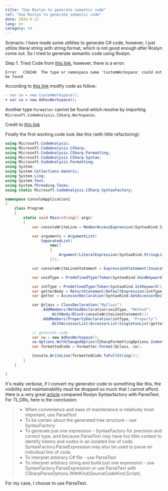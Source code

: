 ```yaml
---
title: "Use Roslyn to generate semantic code"
ref: "Use Roslyn to generate semantic code"
date: 2016-6-12
lang: en
category: C#
---
```


Scenario: I have made some utilities to generate C# code, however, I just utilize literal string
with string.format, which is not good enough after Roslyn come out. So I tried to generate semantic
code using Roslyn.

<!--more-->

Step 1. Tried Code from [this link](http://stackoverflow.com/a/27856370/2558077),
however, there is a error:

```
Error	CS0246	The type or namespace name 'CustomWorkspace' could not be found
```

According to [this link](https://github.com/dotnet/roslyn/issues/2614) modify code as follow:
```diff
- var cw = new CustomWorkspace();
+ var cw = new AdhocWorkspace();
```

Another type `Formatter` cannot be found which resolve by importing `Microsoft.CodeAnalysis.CSharp.Workspaces`.

Credit to [this link](https://github.com/dotnet/roslyn/tree/master/src/Workspaces/CSharp/Portable/Formatting)

Finally the first working code look like this (with little refactoring):

```cs
using Microsoft.CodeAnalysis;
using Microsoft.CodeAnalysis.CSharp;
using Microsoft.CodeAnalysis.CSharp.Formatting;
using Microsoft.CodeAnalysis.CSharp.Syntax;
using Microsoft.CodeAnalysis.Formatting;
using System;
using System.Collections.Generic;
using System.Linq;
using System.Text;
using System.Threading.Tasks;
using static Microsoft.CodeAnalysis.CSharp.SyntaxFactory;

namespace ConsoleApplication1
{
    class Program
    {
        static void Main(string[] args)
        {
            var consoleWriteLine = MemberAccessExpression(SyntaxKind.SimpleMemberAccessExpression, IdentifierName("Console"), name: IdentifierName("WriteLine"));

            var arguments = ArgumentList(
                SeparatedList(
                    new[]
                    {
                        Argument(LiteralExpression(SyntaxKind.StringLiteralExpression, Literal(@"""Goodbye everyone!""", "Goodbye everyone!")))
                    }));

            var consoleWriteLineStatement = ExpressionStatement(InvocationExpression(consoleWriteLine, arguments));

            var voidType = PredefinedType(Token(SyntaxKind.VoidKeyword));

            var intType = PredefinedType(Token(SyntaxKind.IntKeyword));
            var getterBody = ReturnStatement(DefaultExpression(intType));
            var getter = AccessorDeclaration(SyntaxKind.GetAccessorDeclaration, Block(getterBody));

            var @class = ClassDeclaration("MyClass")
                .AddMembers(MethodDeclaration(voidType, "Method")
                    .WithBody(Block(consoleWriteLineStatement)))
                .AddMembers(PropertyDeclaration(intType, "Property")
                    .WithAccessorList(AccessorList(SingletonList(getter))));

            // generate code
            var cw = new AdhocWorkspace();
            cw.Options.WithChangedOption(CSharpFormattingOptions.IndentBraces, true);
            var formattedCode = Formatter.Format(@class, cw);

            Console.WriteLine(formattedCode.ToFullString());
        }
    }

}
```

It's really verbose, if I convert my generator code to something like this, the visibility and
maintainability must be dropped so much that I cannot afford. Here is a very great
[article](http://blog.comealive.io/Syntax-Factory-Vs-Parse-Text/) compared Roslyn Syntaxfactory with
ParseText. For TL;DRs, here is the conclusion:

> * When convenience and ease of maintenance is relatively most important, use ParseText
> * To be certain about the generated tree structure - use SyntaxFactory
> * To generate just one expression - SyntaxFactory for precision and correct type, and because
>   ParseText may have too little context to identify tokens and nodes in an isolated line of code.
>   SyntaxFactory.ParseExpression may also be used to parse an individual line of code.
> * To interpret arbitrary C# file - use ParseText
> * To interpret arbitrary string and build just one expression - use SyntaxFactory.ParseExpression or
>   use ParseText with CSharpParseOptions.WithKind(SourceCodeKind.Script).

For my case, I choose to use ParseText.
